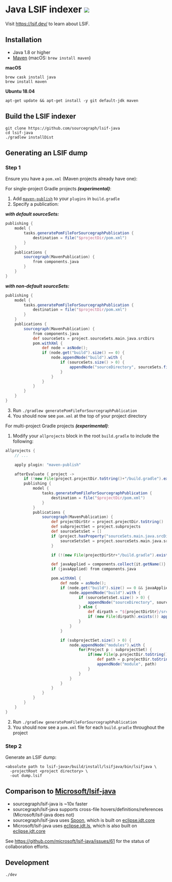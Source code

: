 # Java LSIF indexer ![](https://img.shields.io/badge/status-development-yellow?style=flat)

Visit https://lsif.dev/ to learn about LSIF.

## Installation

- Java 1.8 or higher
- [Maven](https://maven.apache.org/install.html) (macOS: `brew install maven`)

**macOS**

```
brew cask install java
brew install maven
```

**Ubuntu 18.04**

```
apt-get update && apt-get install -y git default-jdk maven
```

## Build the LSIF indexer

```
git clone https://github.com/sourcegraph/lsif-java
cd lsif-java
./gradlew installDist
```

## Generating an LSIF dump

### **Step 1**

Ensure you have a `pom.xml` (Maven projects already have one):

For single-project Gradle projects **_(experimental)_**:

1. Add [`maven-publish`](https://docs.gradle.org/current/userguide/publishing_maven.html) to your `plugins` in `build.gradle`
2. Specify a publication:

**_with default sourceSets:_**

```groovy
publishing {
    model {
        tasks.generatePomFileForSourcegraphPublication {
            destination = file("$projectDir/pom.xml")
        }
    }
    publications {
        sourcegraph(MavenPublication) {
            from components.java
        }
    }
}
```

**_with non-default sourceSets:_**

```groovy
publishing {
    model {
        tasks.generatePomFileForSourcegraphPublication {
            destination = file("$projectDir/pom.xml")
        }
    }
    publications {
        sourcegraph(MavenPublication) {
            from components.java
            def sourceSets = project.sourceSets.main.java.srcDirs
            pom.withXml {
                def node = asNode();
                if (node.get("build").size() == 0) {
                    node.appendNode("build").with {
                        if (sourceSets.size() > 0) {
                            appendNode("sourceDirectory", sourceSets.first())
                        }
                    }
                }
            }
        }
    }
}
```

3. Run `./gradlew generatePomFileForSourcegraphPublication`
4. You should now see `pom.xml` at the top of your project directory

For multi-project Gradle projects **_(experimental)_**:

1. Modify your `allprojects` block in the root `build.gradle` to include the following:

```groovy
allprojects {
    // ...

    apply plugin: "maven-publish"

    afterEvaluate { project ->
        if (!new File(project.projectDir.toString()+"/build.gradle").exists()) return
        publishing {
            model {
                tasks.generatePomFileForSourcegraphPublication {
                    destination = file("$projectDir/pom.xml")
                }
            }
            publications {
                sourcegraph(MavenPublication) {
                    def projectDirStr = project.projectDir.toString()
                    def subprojectSet = project.subprojects
                    def sourceSetsSet = []
                    if (project.hasProperty("sourceSets.main.java.srcDirs")) {
                        sourceSetsSet = project.sourceSets.main.java.srcDirs
                    }

                    if (!(new File(projectDirStr+"/build.gradle").exists())) return

                    def javaApplied = components.collect{it.getName()}.contains("java")
                    if (javaApplied) from components.java

                    pom.withXml {
                        def node = asNode();
                        if (node.get("build").size() == 0 && javaApplied) {
                            node.appendNode("build").with {
                                if (sourceSetsSet.size() > 0) {
                                    appendNode("sourceDirectory", sourceSetsSet.first())
                                } else {
                                    def dirpath = "${projectDirStr}/src/main/java"
                                    if (new File(dirpath).exists()) appendNode("sourceDirectory", dirpath)
                                }
                            }
                        }

                        if (subprojectSet.size() > 0) {
                            node.appendNode("modules").with {
                                for(Project p : subprojectSet) {
                                    if(new File(p.projectDir.toString()+"/build.gradle").exists()) {
                                        def path = p.projectDir.toString().substring(projectDirStr.size()+1)
                                        appendNode("module", path)
                                    }
                                }
                            }
                        }
                    }
                }
            }
        }
    }
}
```

2. Run `./gradlew generatePomFileForSourcegraphPublication`
3. You should now see a `pom.xml` file for each `build.gradle` throughout the project

### **Step 2**
Generate an LSIF dump:

```
<absolute path to lsif-java>/build/install/lsifjava/bin/lsifjava \
  -projectRoot <project directory> \
  -out dump.lsif
```

## Comparison to [Microsoft/lsif-java](https://github.com/Microsoft/lsif-java)

- sourcegraph/lsif-java is ~10x faster
- sourcegraph/lsif-java supports cross-file hovers/definitions/references (Microsoft/lsif-java does not)
- sourcegraph/lsif-java uses [Spoon](https://github.com/INRIA/spoon), which is built on [eclipse.jdt.core](https://github.com/eclipse/eclipse.jdt.core)
- Microsoft/lsif-java uses [eclipse.jdt.ls](https://github.com/eclipse/eclipse.jdt.ls), which is also built on [eclipse.jdt.core](https://github.com/eclipse/eclipse.jdt.core)

See https://github.com/microsoft/lsif-java/issues/61 for the status of collaboration efforts.

## Development

```
./dev
```
